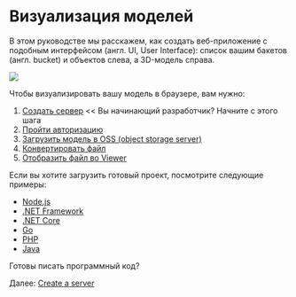 # Визуализация моделей

В этом руководстве мы расскажем, как создать веб-приложение с подобным интерфейсом (англ. UI, User Interface): список вашим бакетов (англ. bucket) и объектов слева, а 3D-модель справа.

![](_media/tutorials/run_sample_viewmodels.gif)

Чтобы визуализировать вашу модель в браузере, вам нужно:

1. [Создать сервер](environment/setup/2legged) << Вы начинающий разработчик? Начните с этого шага
2. [Пройти авторизацию](oauth/2legged/)
3. [Загрузить модель в OSS (object storage server)](datamanagement/oss/)
4. [Конвертировать файл](modelderivative/translate/)
5. [Отобразить файл во Viewer](viewer/2legged/)


Если вы хотите загрузить готовый проект, посмотрите следующие примеры: 

- [Node.js](https://github.com/Autodesk-Forge/learn.forge.viewmodels/tree/nodejs)
- [.NET Framework](https://github.com/Autodesk-Forge/learn.forge.viewmodels/tree/net)
- [.NET Core](https://github.com/Autodesk-Forge/learn.forge.viewmodels/tree/netcore)
- [Go](https://github.com/Autodesk-Forge/learn.forge.viewmodels/tree/go)
- [PHP](https://github.com/Autodesk-Forge/learn.forge.viewmodels/tree/php)
- [Java](https://github.com/Autodesk-Forge/learn.forge.viewmodels/tree/java)

Готовы писать программный код?

Далее: [Create a server](environment/setup/2legged)
